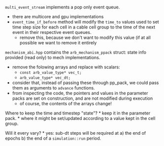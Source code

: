`multi_event_stream` implements a pop only event queue.
* there are multicore and gpu implementations
* `event_time_if_before` method will modify the `time_to` values used to set time step size for each cell in a
  cable cell group to the time of the next event in their respective event queues.  
    * remove this, because we don't want to modify this value (if at all possible we want to remove it entirely

`mechanism_abi.hpp` contains the `arb_mechanism_ppack` struct: state info provided (read only) to mech implementations.
* remove the folowing arrays and replace with scalars:
    * `const arb_value_type* vec_t;`
    * `arb_value_type* vec_dt;`
* consider that, instead of passing these through pp_pack, we could pass them as arguments to `advance` functions.
* from inspecting the code, the pointers and values in the parameter packs are set on construction, and are not modified during execution
    * of course, the contents of the arrays change!

Where to keep the time and timestep "state"?
    * keep it in the parameter pack.
    * where it might be set/updated according to a value kept in the cell group.

Will it every vary?
    * yes: sub-dt steps will be required at a) the end of epochs b) the end of a `simulation::run` period.
